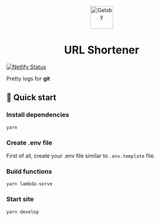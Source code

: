<p align="center">
  <a href="https://www.gatsbyjs.org">
    <img alt="Gatsby" src="https://git-scm.com/images/logos/downloads/Git-Icon-1788C.png" width="60" />
  </a>
</p>
<h1 align="center">
  URL Shortener
</h1>

[![Netlify Status](https://api.netlify.com/api/v1/badges/f77a6574-68c3-4135-b416-39676494d777/deploy-status)](https://app.netlify.com/sites/git-utils/deploys)

Pretty logs for **git**

## 🚀 Quick start

### Install dependencies

```
yarn
```

### Create .env file

First of all, create your .env file similar to `.env.template` file.

### Build functions

```
yarn lambda-serve
```

### Start site

```
yarn develop
```
